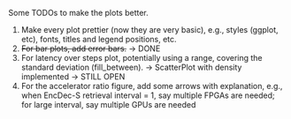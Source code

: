 Some TODOs to make the plots better.

1. Make every plot prettier (now they are very basic), e.g., styles (ggplot, etc), fonts, titles and legend positions, etc. 
2. ~~For bar plots, add error bars.~~ -> DONE
3. For latency over steps plot, potentially using a range, covering the standard deviation (fill_between). -> ScatterPlot with density implemented -> STILL OPEN
4. For the accelerator ratio figure, add some arrows with explanation, e.g., when EncDec-S retrieval interval = 1, say multiple FPGAs are needed; for large interval, say multiple GPUs are needed